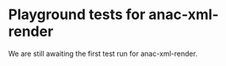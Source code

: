 # Playground tests for anac-xml-render
We are still awaiting the first test run for anac-xml-render.

